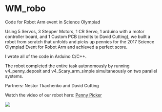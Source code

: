 # WM_robo
Code for Robot Arm event in Science Olympiad

Using 5 Servos, 3 Stepper Motors, 1 CR Servo, 1 arduino with a motor controller board, and 1 Custom PCB (credits to David Cutting), we built a robot from scratch that unfolds and picks up pennies for the 2017 Science Olympiad Event for Robot Arm and achieved a perfect score.

I wrote all of the code in Arduino C/C++.

The robot completed the entire task autonomously by running v4_penny_deposit and v4_Scary_arm_simple simultaneously on two parallel systems.

Partners: Nestor Tkachenko and David Cutting

Watch the video of our robot here: [Penny Picker](https://youtu.be/gmHcG-bar7w)

![](https://lh3.googleusercontent.com/QRTyTIWJf_JvRVoRC6_1wY5AQaeJ4GfUZaORclVj4RSuT67KV-xo6uzhwnkqTkyvVu9hOntUuQ-SydcXgJ73Gm_XfjMkTA5--wNnQUw3wHwNQuAK22U1w0RuvNab2nndZDcWt_dBrzc=w2400)
